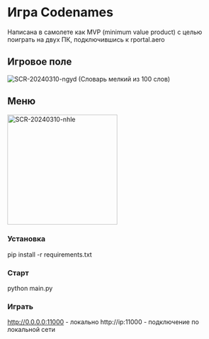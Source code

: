 # Игра Codenames
Написана в самолете как MVP (minimum value product) с целью поиграть на двух ПК, подключившись к rportal.aero

## Игровое поле
![SCR-20240310-ngyd](https://github.com/dontsovcmc/codenames-game-python/assets/6192152/5444fc9b-f330-4923-a8b6-f872408d67a6)
(Словарь мелкий из 100 слов)

## Меню
<img width="248" alt="SCR-20240310-nhle" src="https://github.com/dontsovcmc/codenames-game-python/assets/6192152/40c9d06a-8d7b-4494-96b4-7d590c4a6ec2">


### Установка 
pip install -r requirements.txt

### Старт
python main.py

### Играть
http://0.0.0.0:11000 - локально
http://ip:11000 - подключение по локальной сети


